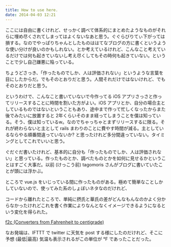 ```yaml
---
title: How to use here.
date: 2014-04-03 12:21
---
```


ここには自由に書くけれど、せっかく調べて体系的にまとめたようなものがそれらに埋め尽くされてしまってはよくないなあと思う。ぐぐらびりてぃ下がっては損する。なのでやっぱりちゃんとしたものははてなブログの方に書くというような使い分けが良いのかもしれない。とか考えているけれど、こんなこと考えているだけでは何も起きていないし考え尽くしてもその時何も起きていない。ということで少し自己嫌悪に陥っている。

ちょうどさっき、「作ったものでしか、人は評価されない」というような言葉を目にしたからだ。でもそのとおりだと思う。人間それだけではないけれど、でもそのとおりだと思う。

というわけで、こんなこと書いていないで今作ってる iOS アプリさっさと作ってリリースすることに時間を割いた方がよい。iOS アプリとか、自分の場合主としているものではないということもあり、途中まで作って忙しくなったからまた後でみたいに放置すると 2年くらいそのまま経ってしまうことを僕は知っている。そう、僕は知っているw。なのでちゃっちゃとまずリリースするに限る。それが終わらないと主として rails まわりのことに費やす時間が減る。主としているならやる順番間違っていないか? と思ったけれど多分間違っていない。タイミングとしてこれでいいと思う。

ぐだぐだ書いたけれど、基本的に自分も「作ったものでしか、人は評価されない」と思っている。作ったものとか、調べたものとかを如何に見せるかということはすごく大事だ。以前 (けっこう前) tagomoris さんがブログに書いていたことが頭には浮かぶ。

ところで vue.js をいじっている間に作ったものがある。極めて簡単なことしかしていないので、使ってみた系のしょぼいネタなのだけれど、

コードから離れたところで、単純に摂氏と華氏の差がどんなもんなのかよく分からなかったけれどこれを書く作業によりなんとなくイメージできるようになるという変化を得られた。

[f2c (Converters from Fahrenheit to centigrade)](http://284km.github.io/f2c/)

なお発端は、IFTTT で twitter に天気を post する様にしたのだけれど、そこに予想 (最低|最高) 気温も表示されるがこの単位が °F であったことだった。


